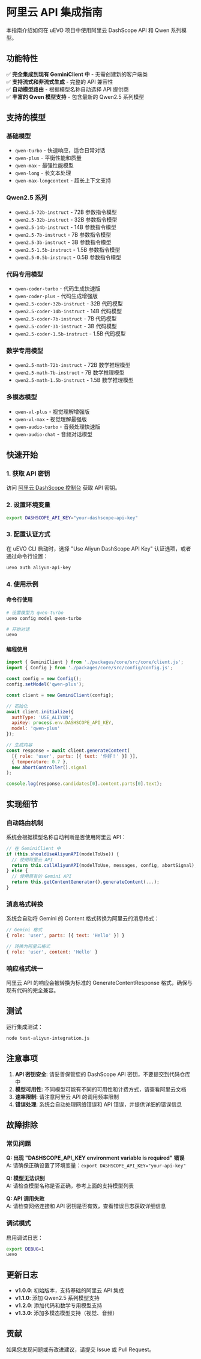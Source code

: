 # 阿里云 API 集成指南

本指南介绍如何在 uEVO 项目中使用阿里云 DashScope API 和 Qwen 系列模型。

## 功能特性

✅ **完全集成到现有 GeminiClient 中** - 无需创建新的客户端类  
✅ **支持流式和非流式生成** - 完整的 API 兼容性  
✅ **自动模型路由** - 根据模型名称自动选择 API 提供商  
✅ **丰富的 Qwen 模型支持** - 包含最新的 Qwen2.5 系列模型  

## 支持的模型

### 基础模型
- `qwen-turbo` - 快速响应，适合日常对话
- `qwen-plus` - 平衡性能和质量
- `qwen-max` - 最强性能模型
- `qwen-long` - 长文本处理
- `qwen-max-longcontext` - 超长上下文支持

### Qwen2.5 系列
- `qwen2.5-72b-instruct` - 72B 参数指令模型
- `qwen2.5-32b-instruct` - 32B 参数指令模型
- `qwen2.5-14b-instruct` - 14B 参数指令模型
- `qwen2.5-7b-instruct` - 7B 参数指令模型
- `qwen2.5-3b-instruct` - 3B 参数指令模型
- `qwen2.5-1.5b-instruct` - 1.5B 参数指令模型
- `qwen2.5-0.5b-instruct` - 0.5B 参数指令模型

### 代码专用模型
- `qwen-coder-turbo` - 代码生成快速版
- `qwen-coder-plus` - 代码生成增强版
- `qwen2.5-coder-32b-instruct` - 32B 代码模型
- `qwen2.5-coder-14b-instruct` - 14B 代码模型
- `qwen2.5-coder-7b-instruct` - 7B 代码模型
- `qwen2.5-coder-3b-instruct` - 3B 代码模型
- `qwen2.5-coder-1.5b-instruct` - 1.5B 代码模型

### 数学专用模型
- `qwen2.5-math-72b-instruct` - 72B 数学推理模型
- `qwen2.5-math-7b-instruct` - 7B 数学推理模型
- `qwen2.5-math-1.5b-instruct` - 1.5B 数学推理模型

### 多模态模型
- `qwen-vl-plus` - 视觉理解增强版
- `qwen-vl-max` - 视觉理解最强版
- `qwen-audio-turbo` - 音频处理快速版
- `qwen-audio-chat` - 音频对话模型

## 快速开始

### 1. 获取 API 密钥

访问 [阿里云 DashScope 控制台](https://dashscope.console.aliyun.com/) 获取 API 密钥。

### 2. 设置环境变量

```bash
export DASHSCOPE_API_KEY="your-dashscope-api-key"
```

### 3. 配置认证方式

在 uEVO CLI 启动时，选择 "Use Aliyun DashScope API Key" 认证选项，或者通过命令行设置：

```bash
uevo auth aliyun-api-key
```

### 4. 使用示例

#### 命令行使用
```bash
# 设置模型为 qwen-turbo
uevo config model qwen-turbo

# 开始对话
uevo
```

#### 编程使用
```javascript
import { GeminiClient } from './packages/core/src/core/client.js';
import { Config } from './packages/core/src/config/config.js';

const config = new Config();
config.setModel('qwen-plus');

const client = new GeminiClient(config);

// 初始化
await client.initialize({
  authType: 'USE_ALIYUN',
  apiKey: process.env.DASHSCOPE_API_KEY,
  model: 'qwen-plus'
});

// 生成内容
const response = await client.generateContent(
  [{ role: 'user', parts: [{ text: '你好！' }] }],
  { temperature: 0.7 },
  new AbortController().signal
);

console.log(response.candidates[0].content.parts[0].text);
```

## 实现细节

### 自动路由机制

系统会根据模型名称自动判断是否使用阿里云 API：

```javascript
// 在 GeminiClient 中
if (this.shouldUseAliyunAPI(modelToUse)) {
  // 使用阿里云 API
  return this.callAliyunAPI(modelToUse, messages, config, abortSignal);
} else {
  // 使用原有的 Gemini API
  return this.getContentGenerator().generateContent(...);
}
```

### 消息格式转换

系统会自动将 Gemini 的 Content 格式转换为阿里云的消息格式：

```javascript
// Gemini 格式
{ role: 'user', parts: [{ text: 'Hello' }] }

// 转换为阿里云格式
{ role: 'user', content: 'Hello' }
```

### 响应格式统一

阿里云 API 的响应会被转换为标准的 GenerateContentResponse 格式，确保与现有代码的完全兼容。

## 测试

运行集成测试：

```bash
node test-aliyun-integration.js
```

## 注意事项

1. **API 密钥安全**: 请妥善保管您的 DashScope API 密钥，不要提交到代码仓库中
2. **模型可用性**: 不同模型可能有不同的可用性和计费方式，请查看阿里云文档
3. **速率限制**: 请注意阿里云 API 的调用频率限制
4. **错误处理**: 系统会自动处理网络错误和 API 错误，并提供详细的错误信息

## 故障排除

### 常见问题

**Q: 出现 "DASHSCOPE_API_KEY environment variable is required" 错误**  
A: 请确保正确设置了环境变量：`export DASHSCOPE_API_KEY="your-api-key"`

**Q: 模型无法识别**  
A: 请检查模型名称是否正确，参考上面的支持模型列表

**Q: API 调用失败**  
A: 请检查网络连接和 API 密钥是否有效，查看错误日志获取详细信息

### 调试模式

启用调试日志：

```bash
export DEBUG=1
uevo
```

## 更新日志

- **v1.0.0**: 初始版本，支持基础的阿里云 API 集成
- **v1.1.0**: 添加 Qwen2.5 系列模型支持
- **v1.2.0**: 添加代码和数学专用模型支持
- **v1.3.0**: 添加多模态模型支持（视觉、音频）

## 贡献

如果您发现问题或有改进建议，请提交 Issue 或 Pull Request。